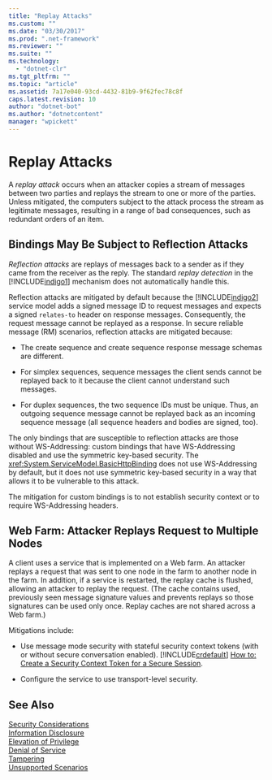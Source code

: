 ```yaml
---
title: "Replay Attacks"
ms.custom: ""
ms.date: "03/30/2017"
ms.prod: ".net-framework"
ms.reviewer: ""
ms.suite: ""
ms.technology: 
  - "dotnet-clr"
ms.tgt_pltfrm: ""
ms.topic: "article"
ms.assetid: 7a17e040-93cd-4432-81b9-9f62fec78c8f
caps.latest.revision: 10
author: "dotnet-bot"
ms.author: "dotnetcontent"
manager: "wpickett"
---
```

# Replay Attacks
A *replay attack* occurs when an attacker copies a stream of messages between two parties and replays the stream to one or more of the parties. Unless mitigated, the computers subject to the attack process the stream as legitimate messages, resulting in a range of bad consequences, such as redundant orders of an item.  
  
## Bindings May Be Subject to Reflection Attacks  
 *Reflection attacks* are replays of messages back to a sender as if they came from the receiver as the reply. The standard *replay detection* in the [!INCLUDE[indigo1](../../../../includes/indigo1-md.md)] mechanism does not automatically handle this.  
  
 Reflection attacks are mitigated by default because the [!INCLUDE[indigo2](../../../../includes/indigo2-md.md)] service model adds a signed message ID to request messages and expects a signed `relates-to` header on response messages. Consequently, the request message cannot be replayed as a response. In secure reliable message (RM) scenarios, reflection attacks are mitigated because:  
  
-   The create sequence and create sequence response message schemas are different.  
  
-   For simplex sequences, sequence messages the client sends cannot be replayed back to it because the client cannot understand such messages.  
  
-   For duplex sequences, the two sequence IDs must be unique. Thus, an outgoing sequence message cannot be replayed back as an incoming sequence message (all sequence headers and bodies are signed, too).  
  
 The only bindings that are susceptible to reflection attacks are those without WS-Addressing: custom bindings that have WS-Addressing disabled and use the symmetric key-based security. The <xref:System.ServiceModel.BasicHttpBinding> does not use WS-Addressing by default, but it does not use symmetric key-based security in a way that allows it to be vulnerable to this attack.  
  
 The mitigation for custom bindings is to not establish security context or to require WS-Addressing headers.  
  
## Web Farm: Attacker Replays Request to Multiple Nodes  
 A client uses a service that is implemented on a Web farm. An attacker replays a request that was sent to one node in the farm to another node in the farm. In addition, if a service is restarted, the replay cache is flushed, allowing an attacker to replay the request. (The cache contains used, previously seen message signature values and prevents replays so those signatures can be used only once. Replay caches are not shared across a Web farm.)  
  
 Mitigations include:  
  
-   Use message mode security with stateful security context tokens (with or without secure conversation enabled). [!INCLUDE[crdefault](../../../../includes/crdefault-md.md)] [How to: Create a Security Context Token for a Secure Session](../../../../docs/framework/wcf/feature-details/how-to-create-a-security-context-token-for-a-secure-session.md).  
  
-   Configure the service to use transport-level security.  
  
## See Also  
 [Security Considerations](../../../../docs/framework/wcf/feature-details/security-considerations-in-wcf.md)  
 [Information Disclosure](../../../../docs/framework/wcf/feature-details/information-disclosure.md)  
 [Elevation of Privilege](../../../../docs/framework/wcf/feature-details/elevation-of-privilege.md)  
 [Denial of Service](../../../../docs/framework/wcf/feature-details/denial-of-service.md)  
 [Tampering](../../../../docs/framework/wcf/feature-details/tampering.md)  
 [Unsupported Scenarios](../../../../docs/framework/wcf/feature-details/unsupported-scenarios.md)
